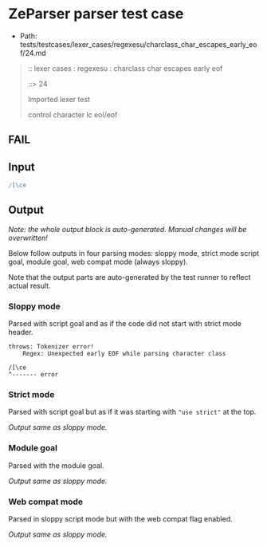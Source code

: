 # ZeParser parser test case

- Path: tests/testcases/lexer_cases/regexesu/charclass_char_escapes_early_eof/24.md

> :: lexer cases : regexesu : charclass char escapes early eof
>
> ::> 24
>
> Imported lexer test
>
> control character lc eol/eof

## FAIL

## Input

`````js
/[\ce
`````

## Output

_Note: the whole output block is auto-generated. Manual changes will be overwritten!_

Below follow outputs in four parsing modes: sloppy mode, strict mode script goal, module goal, web compat mode (always sloppy).

Note that the output parts are auto-generated by the test runner to reflect actual result.

### Sloppy mode

Parsed with script goal and as if the code did not start with strict mode header.

`````
throws: Tokenizer error!
    Regex: Unexpected early EOF while parsing character class

/[\ce
^------- error
`````

### Strict mode

Parsed with script goal but as if it was starting with `"use strict"` at the top.

_Output same as sloppy mode._

### Module goal

Parsed with the module goal.

_Output same as sloppy mode._

### Web compat mode

Parsed in sloppy script mode but with the web compat flag enabled.

_Output same as sloppy mode._
